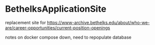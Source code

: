 # BethelksApplicationSite

replacement site for https://www-archive.bethelks.edu/about/who-we-are/career-opportunities/current-position-openings


notes
on docker compose down, need to repopulate database